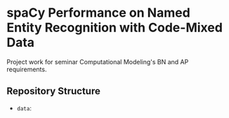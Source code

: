 # spaCy Performance on Named Entity Recognition with Code-Mixed Data
Project work for seminar Computational Modeling's BN and AP requirements.

## Repository Structure

- ``data``: 
